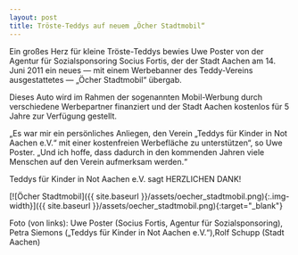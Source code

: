 ```yaml
---
layout: post
title: Tröste-Teddys auf neuem „Öcher Stadtmobil“
---
```


Ein großes Herz für kleine Tröste-Teddys bewies Uwe Poster von der Agentur für Sozialsponsoring Socius Fortis, der der Stadt Aachen am 14. Juni 2011 ein neues — mit einem Werbebanner des Teddy-Vereins ausgestattetes — „Öcher Stadtmobil“ übergab.

Dieses Auto wird im Rahmen der sogenannten Mobil-Werbung durch verschiedene Werbepartner finanziert und der Stadt Aachen kostenlos für 5 Jahre zur Verfügung gestellt.

„Es war mir ein persönliches Anliegen, den Verein „Teddys für Kinder in Not Aachen e.V.“ mit einer kostenfreien Werbefläche zu unterstützen“, so Uwe Poster. „Und ich hoffe, dass dadurch in den kommenden Jahren viele Menschen auf den Verein aufmerksam werden.“

Teddys für Kinder in Not Aachen e.V. sagt HERZLICHEN DANK!

[![Öcher Stadtmobil]({{ site.baseurl }}/assets/oecher_stadtmobil.png){:.img-width}]({{ site.baseurl }}/assets/oecher_stadtmobil.png){:target="_blank"}

Foto (von links): Uwe Poster (Socius Fortis, Agentur für Sozialsponsoring), Petra Siemons („Teddys für Kinder in Not Aachen e.V.“),Rolf Schupp (Stadt Aachen) 
